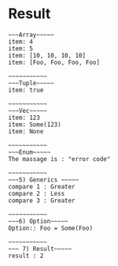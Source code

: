 # Result

```
~~~Array~~~~~
item: 4
item: 5
item: [10, 10, 10, 10]
item: [Foo, Foo, Foo, Foo]

~~~~~~~~~~~
~~~Tuple~~~~~
item: true

~~~~~~~~~~~
~~~Vec~~~~~
item: 123
item: Some(123)
item: None

~~~~~~~~~~~
~~~Enum~~~~~
The massage is : "error code"

~~~~~~~~~~~
~~~5) Generics ~~~~~
compare 1 : Greater
compare 2 : Less
compare 3 : Greater

~~~~~~~~~~~
~~~6) Option~~~~~
Option:: Foo = Some(Foo)

~~~~~~~~~~~
~~~ 7) Result~~~~~
result : 2

```
